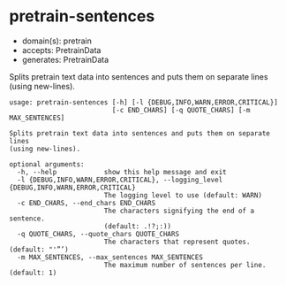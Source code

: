 # pretrain-sentences

* domain(s): pretrain
* accepts: PretrainData
* generates: PretrainData

Splits pretrain text data into sentences and puts them on separate lines (using new-lines).

```
usage: pretrain-sentences [-h] [-l {DEBUG,INFO,WARN,ERROR,CRITICAL}]
                          [-c END_CHARS] [-q QUOTE_CHARS] [-m MAX_SENTENCES]

Splits pretrain text data into sentences and puts them on separate lines
(using new-lines).

optional arguments:
  -h, --help            show this help message and exit
  -l {DEBUG,INFO,WARN,ERROR,CRITICAL}, --logging_level {DEBUG,INFO,WARN,ERROR,CRITICAL}
                        The logging level to use (default: WARN)
  -c END_CHARS, --end_chars END_CHARS
                        The characters signifying the end of a sentence.
                        (default: .!?;:))
  -q QUOTE_CHARS, --quote_chars QUOTE_CHARS
                        The characters that represent quotes. (default: "'”’)
  -m MAX_SENTENCES, --max_sentences MAX_SENTENCES
                        The maximum number of sentences per line. (default: 1)
```
